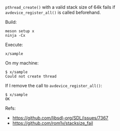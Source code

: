 `pthread_create()` with a valid stack size of 64k fails if
`avdevice_register_all()` is called beforehand.

Build:

```
meson setup x
ninja -Cx
```

Execute:

```
x/sample
```

On my machine:

```console
$ x/sample
Could not create thread
```

If I remove the call to `avdevice_register_all()`:

```console
$ x/sample
OK
```

Refs:
 - <https://github.com/libsdl-org/SDL/issues/7367>
 - <https://github.com/rom1v/stacksize_fail>
